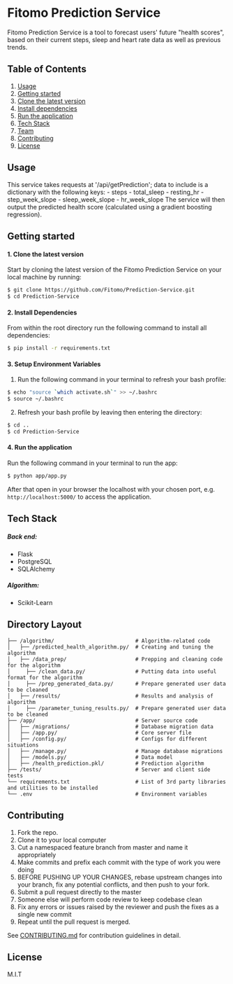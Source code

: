# Fitomo Prediction Service

  Fitomo Prediction Service is a tool to forecast users' future "health scores", based on their current steps, sleep and heart rate data as well as previous trends.

## Table of Contents
1. [Usage](#Usage)
2. [Getting started](#Getting-Started)
  1. [Clone the latest version](#Installing-Dependencies)
  2. [Install dependencies](#Installing-Dependencies)
  3. [Run the application](#Run-Application)
3. [Tech Stack](#Tech-Stack)
4. [Team](#Team)
5. [Contributing](#Contributing)
6. [License](#License)

## Usage

  This service takes requests at '/api/getPrediction'; data to include is a dictionary with the following keys:
    - steps
    - total_sleep
    - resting_hr
    - step_week_slope
    - sleep_week_slope
    - hr_week_slope
  The service will then output the predicted health score (calculated using a gradient boosting regression).

## Getting started

#### 1. Clone the latest version

  Start by cloning the latest version of the Fitomo Prediction Service on your local machine by running:

  ```sh
  $ git clone https://github.com/Fitomo/Prediction-Service.git
  $ cd Prediction-Service
  ```

#### 2. Install Dependencies
  From within the root directory run the following command to install all dependencies:

  ```sh
  $ pip install -r requirements.txt
  ```

#### 3. Setup Environment Variables

  1. Run the following command in your terminal to refresh your bash profile:

  ```sh
  $ echo "source `which activate.sh`" >> ~/.bashrc
  $ source ~/.bashrc
  ```

  2. Refresh your bash profile by leaving then entering the directory:

  ```sh
  $ cd ..
  $ cd Prediction-Service
  ```

#### 4. Run the application

  Run the following command in your terminal to run the app:

  ```sh
  $ python app/app.py
  ```

  After that open in your browser the localhost with your chosen port, e.g. ``` http://localhost:5000/ ``` to access the application.

## Tech Stack

##### Back end:
- Flask
- PostgreSQL
- SQLAlchemy

##### Algorithm:
- Scikit-Learn

## Directory Layout
```
├── /algorithm/                          # Algorithm-related code
│   ├── /predicted_health_algorithm.py/  # Creating and tuning the algorithm
│   ├── /data_prep/                      # Prepping and cleaning code for the algorithm
│     ├── /clean_data.py/                # Putting data into useful format for the algorithm
│     ├── /prep_generated_data.py/       # Prepare generated user data to be cleaned
│   ├── /results/                        # Results and analysis of algorithm
│     ├── /parameter_tuning_results.py/  # Prepare generated user data to be cleaned
├── /app/                                # Server source code
│   ├── /migrations/                     # Database migration data
│   ├── /app.py/                         # Core server file
│   ├── /config.py/                      # Configs for different situations
│   ├── /manage.py/                      # Manage database migrations
│   ├── /models.py/                      # Data model
│   ├── /health_prediction.pkl/          # Prediction algorithm
├── /tests/                              # Server and client side tests
└── requirements.txt                     # List of 3rd party libraries and utilities to be installed
└── .env                                 # Environment variables
```

## Contributing

  1. Fork the repo.
  2. Clone it to your local computer
  3. Cut a namespaced feature branch from master and name it appropriately
  4. Make commits and prefix each commit with the type of work you were doing
  5. BEFORE PUSHING UP YOUR CHANGES, rebase upstream changes into your branch, fix any potential conflicts, and then push to your fork.
  6. Submit a pull request directly to the master
  7. Someone else will perform code review to keep codebase clean
  8. Fix any errors or issues raised by the reviewer and push the fixes as a single new commit
  9. Repeat until the pull request is merged.

See [CONTRIBUTING.md](CONTRIBUTING.md) for contribution guidelines in detail.

## License

M.I.T
